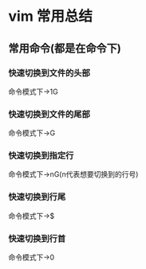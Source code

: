 # vim 常用总结
## 常用命令(都是在命令下)
### 快速切换到文件的头部
命令模式下->1G
### 快速切换到文件的尾部
命令模式下->G
### 快速切换到指定行
命令模式下->nG(n代表想要切换到的行号)
### 快速切换到行尾
命令模式下->$
### 快速切换到行首
命令模式下->0
